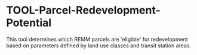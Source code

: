 # TOOL-Parcel-Redevelopment-Potential

This tool determines which REMM parcels are 'eligible' for redevelopment based on parameters defined by land use classes and transit station areas.
